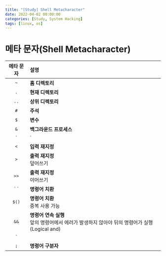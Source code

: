 ```yaml
---
title: "[Study] Shell Metacharacter"
date: 2022-04-02 00:00:00
categories: [Study, System Hacking]
tags: [linux, os]
---
```


# 메타 문자(Shell Metacharacter)

|메타 문자|설명|
|:------:|:-|
|`~`|**홈 디렉토리**|
|`.`|**현재 디렉토리**|
|`..`|**상위 디렉토리**|
|`#`|**주석**|
|`$`|**변수**|
|`&`|**백그라운드 프로세스**|
|`|`|**파이프** <br /> 앞 명령어의 결과가 뒷 명령어의 입력으로 들어감|
|`<`|**입력 재지정**|
|`>`|**출력 재지정** <br /> 덮어쓰기|
|`>>`|**출력 재지정** <br /> 이어쓰기|
|\` \`|**명령어 치환**|
|`$()`|**명령어 치환** <br /> 중복 사용 가능|
|`&&`|**명령어 연속 실행** <br /> 앞의 명령어에서 에러가 발생하지 않아야 뒤의 명령어가 실행(Logical and)|
|`||`|**명령어 연속 실행** <br /> 앞의 명령어에서 에러가 발생해야 뒤의 명령어가 실행(Logical or)|
|`;`|**명령어 구분자**|

